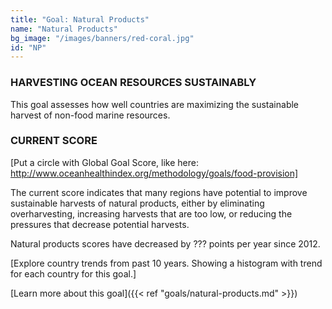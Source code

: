 ```yaml
---
title: "Goal: Natural Products"
name: "Natural Products"
bg_image: "/images/banners/red-coral.jpg"
id: "NP"
---
```


### HARVESTING OCEAN RESOURCES SUSTAINABLY

This goal assesses how well countries are maximizing the sustainable harvest of non-food marine resources.

### CURRENT SCORE

[Put a circle with Global Goal Score, like here: http://www.oceanhealthindex.org/methodology/goals/food-provision]

The current score indicates that many regions have potential to improve sustainable harvests of natural products, either by eliminating overharvesting, increasing harvests that are too low, or reducing the pressures that decrease potential harvests.  

Natural products scores have decreased by ??? points per year since 2012.

[Explore country trends from past 10 years. Showing a histogram with trend for each country for this goal.]



[Learn more about this goal]({{< ref "goals/natural-products.md" >}})